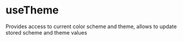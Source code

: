 # useTheme

Provides access to current color scheme and theme, allows to update stored scheme and theme values
